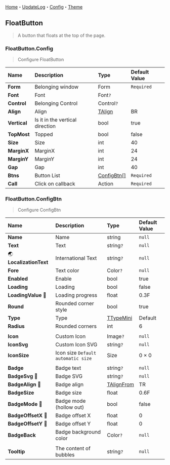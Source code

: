 [Home](../Home.md)・[UpdateLog](../UpdateLog.md)・[Config](../Config.md)・[Theme](../Theme.md)

## FloatButton

> A button that floats at the top of the page.

### FloatButton.Config

> Configure FloatButton

Name | Description | Type | Default Value |
:--|:--|:--|:--|
**Form** | Belonging window | Form | `Required` |
**Font** | Font | Font`?` ||
**Control** | Belonging Control | Control`?` ||
**Align** | Align | [TAlign](Enum.md#talign) | BR |
**Vertical** | Is it in the vertical direction | bool | true |
**TopMost** | Topped | bool | false |
**Size** | Size | int | 40 |
**MarginX** | MarginX | int | 24 |
**MarginY** | MarginY | int | 24 |
**Gap** | Gap | int | 40 |
**Btns** | Button List | [ConfigBtn[]](#floatbutton.configbtn) | `Required` |
**Call** | Click on callback | Action<ConfigBtn> | `Required` |

### FloatButton.ConfigBtn

> Configure ConfigBtn

Name | Description | Type | Default Value |
:--|:--|:--|:--|
**Name** | Name | string | `null` |
**Text** | Text | string`?` | `null` |
🌏 **LocalizationText** | International Text | string`?` | `null` |
**Fore** | Text color | Color`?` | `null` |
**Enabled** | Enable | bool | true |
**Loading** | Loading | bool | false |
**LoadingValue** 🔴 | Loading progress | float | 0.3F |
**Round** | Rounded corner style | bool | true |
**Type** | Type | [TTypeMini](Enum.md#ttypemini) | Default |
**Radius** | Rounded corners | int | 6 |
||||
**Icon** | Custom Icon | Image`?` | `null` |
**IconSvg** | Custom Icon SVG | string`?` | `null` |
**IconSize** | Icon size `Default automatic size` | Size | 0 × 0 |
||||
**Badge** | Badge text | string`?` | `null` |
**BadgeSvg** 🔴 | Badge SVG | string`?` | `null` |
**BadgeAlign** 🔴 | Badge align | [TAlignFrom](Enum.md#talignfrom) | TR |
**BadgeSize** | Badge size | float | 0.6F |
**BadgeMode** 🔴 | Badge mode (hollow out) | bool | false |
**BadgeOffsetX** 🔴 | Badge offset X | float | 0 |
**BadgeOffsetY** 🔴 | Badge offset Y | float | 0 |
**BadgeBack** | Badge background color | Color`?` | `null` |
||||
**Tooltip** | The content of bubbles | string`?` | `null` |